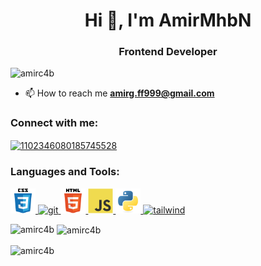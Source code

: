 <h1 align="center">Hi 👋, I'm AmirMhbN</h1>
<h3 align="center">Frontend Developer</h3>



<p align="left"> <img src="https://komarev.com/ghpvc/?username=amirc4b&label=Profile%20views&color=0e75b6&style=flat" alt="amirc4b" /> </p>

- 📫 How to reach me **amirg.ff999@gmail.com**

<h3 align="left">Connect with me:</h3>
<p align="left">
<a href="https://discord.gg/1102346080185745528" target="blank"><img align="center" src="https://raw.githubusercontent.com/rahuldkjain/github-profile-readme-generator/master/src/images/icons/Social/discord.svg" alt="1102346080185745528" height="30" width="40" /></a>
</p>

<h3 align="left">Languages and Tools:</h3>
<p align="left"> <a href="https://www.w3schools.com/css/" target="_blank" rel="noreferrer"> <img src="https://raw.githubusercontent.com/devicons/devicon/master/icons/css3/css3-original-wordmark.svg" alt="css3" width="40" height="40"/> </a> <a href="https://git-scm.com/" target="_blank" rel="noreferrer"> <img src="https://www.vectorlogo.zone/logos/git-scm/git-scm-icon.svg" alt="git" width="40" height="40"/> </a> <a href="https://www.w3.org/html/" target="_blank" rel="noreferrer"> <img src="https://raw.githubusercontent.com/devicons/devicon/master/icons/html5/html5-original-wordmark.svg" alt="html5" width="40" height="40"/> </a> <a href="https://developer.mozilla.org/en-US/docs/Web/JavaScript" target="_blank" rel="noreferrer"> <img src="https://raw.githubusercontent.com/devicons/devicon/master/icons/javascript/javascript-original.svg" alt="javascript" width="40" height="40"/> </a> <a href="https://www.python.org" target="_blank" rel="noreferrer"> <img src="https://raw.githubusercontent.com/devicons/devicon/master/icons/python/python-original.svg" alt="python" width="40" height="40"/> </a> <a href="https://tailwindcss.com/" target="_blank" rel="noreferrer"> <img src="https://www.vectorlogo.zone/logos/tailwindcss/tailwindcss-icon.svg" alt="tailwind" width="40" height="40"/> </a> </p>

<p><img align="left" src="https://github-readme-stats.vercel.app/api/top-langs?username=amirc4b&show_icons=true&locale=en&layout=compact" alt="amirc4b" /></p>

<p>&nbsp;<img align="center" src="https://github-readme-stats.vercel.app/api?username=amirc4b&show_icons=true&locale=en" alt="amirc4b" /></p>

<p><img align="center" src="https://github-readme-streak-stats.herokuapp.com/?user=amirc4b&" alt="amirc4b" /></p>

